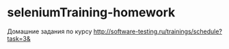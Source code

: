 # seleniumTraining-homework
Домашние задания по курсу http://software-testing.ru/trainings/schedule?task=3&
